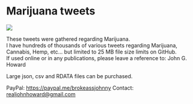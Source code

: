 # Marijuana tweets

<img src="https://upload.wikimedia.org/wikipedia/commons/thumb/4/48/Marijuana.jpg/300px-Marijuana.jpg" />

These tweets were gathered regarding Marijuana.<BR>
I have hundreds of thousands of various tweets regarding Marijuana, Cannabis, Hemp, etc... but limited to 25 MB file size limits on GitHub.<BR>
If used online or in any publications, please leave a reference to: John G. Howard


Large json, csv and RDATA files can be purchased.

PayPal: https://paypal.me/brokeassjohnny
Contact: realjohnhoward@gmail.com
